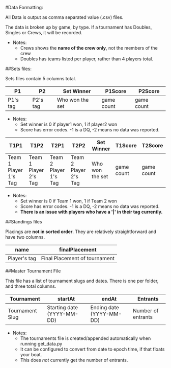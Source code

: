 #Data Formatting:

All Data is output as comma separated value (.csv) files.

The data is broken up by game, by type. If a tournament has Doubles, Singles or Crews, it will be recorded.

   * Notes:
      * Crews shows the **name of the crew only**, not the members of the crew
      * Doubles has teams listed per player, rather than 4 players total.

##Sets files:

Sets files contain 5 columns total.

| P1  | P2  | Set Winner      | P1Score   | P2Score   |
| ------------- |---------------| --------------- | ----------| ----------|
| P1's tag      | P2's tag      | Who won the set | game count| game count|


   * Notes:
      * Set winner is 0 if player1 won, 1 if player2 won
      * Score has error codes. -1 is a DQ, -2 means no data was reported.
      
      
| T1P1  | T1P2  | T2P1  | T2P2  | Set Winner      | T1Score   | T2Score   |
| ------|------ |-------|-------| --------------- | ----------| ----------|
| Team 1 Player 1's Tag | Team 1 Player 2's Tag  | Team 2 Player 1's Tag | Team 2 Player 2's Tag | Who won the set | game count| game count|
      
   * Notes:
      * Set winner is 0 if Team 1 won, 1 if Team 2 won
      * Score has error codes. -1 is a DQ, -2 means no data was reported.
      * **There is an issue with players who have a '|' in their tag currently.**
      
##Standings files

Placings are **not in sorted order**. They are relatively straightforward and have two columns.

| name  | finalPlacement                |
| ------------ |-------------------------------| 
| Player's tag | Final Placement of tournament | 

##Master Tournament File

This file has a list of tournament slugs and dates. There is one per folder, and three total columns.

| Tournament | startAt | endAt | Entrants |
| ------------ | --------------| -----| ------|
| Tournament Slug | Starting date (YYYY-MM-DD) | Ending date (YYYY-MM-DD) | Number of entrants |

   * Notes:
      * The tournaments file is created/appended automatically when running get_data.py
      * It can be configured to convert from date to epoch time, if that floats your boat.
      * This does *not* currently get the number of entrants.
